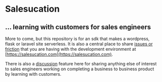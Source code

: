 # Salesucation

## ... learning with customers for sales engineers

More to come, but this repository is for an sdk that makes a wordpress, flask or laravel site serverless. It is also a central place to share [issues or friction](https://github.com/salesucation/salesucation/issues) that you are having with the development environment at [https://salesucation.com](https://salesucation.com).

There is also a [discussion](https://github.com/salesucation/salesucation/discussions) feature here for sharing anything else of interest to sales engineers working on completing a business to business product by learning with customers.
